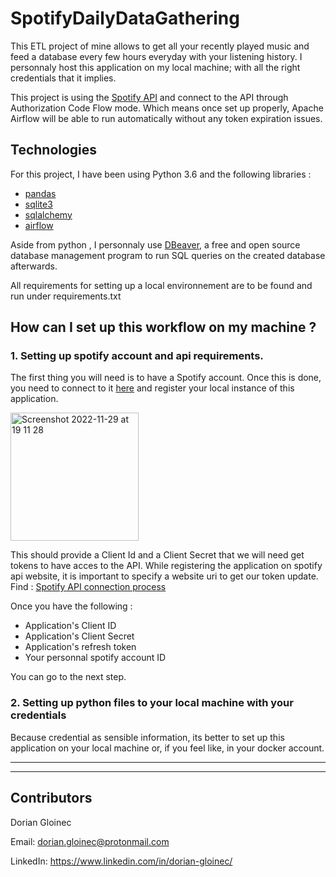 # SpotifyDailyDataGathering

This ETL project of mine allows to get all your recently played music and feed a database every few hours everyday with your listening history. I personnaly host this application on my local machine; with all the right credentials that it implies. 


This project is using the [Spotify API](https://developer.spotify.com/documentation/web-api/reference/#/) and connect to the API through Authorization Code Flow mode. Which means once set up properly, Apache Airflow will be able to run automatically without any token expiration issues. 


## Technologies 

For this project, I have been using Python 3.6 and the following libraries :

* [pandas](https://pandas.pydata.org/)
* [sqlite3](https://docs.python.org/3/library/sqlite3.html)
* [sqlalchemy](https://pypi.org/project/SQLAlchemy/)
* [airflow](https://airflow.apache.org/docs/apache-airflow/2.1.4/installation/installing-from-pypi.html)

Aside from python , I personnaly use [DBeaver](https://dbeaver.io/), a free and open source database management program to run SQL queries on the created database afterwards.

All requirements for setting up a local environnement are to be found and run under requirements.txt


##  How can I set up this workflow on my machine ? 

### 1. Setting up spotify account and api requirements.

The first thing you will need is to have a Spotify account. Once this is done, you need to connect to it [here](https://developer.spotify.com/dashboard/login) and register your local instance of this application.

<img width="205" alt="Screenshot 2022-11-29 at 19 11 28" src="https://user-images.githubusercontent.com/93589158/204612667-eadc845f-0c52-435b-abcc-badd6937bc37.png">

This should provide a Client Id and a Client Secret that we will need get tokens to have acces to the API.
While registering the application on spotify api website, it is important to specify a website uri to get our token update.
Find : [Spotify API connection process](https://developer.spotify.com/documentation/general/guides/authorization/code-flow/)

Once you have the following : 
* Application's Client ID
* Application's Client Secret
* Application's refresh token
* Your personnal spotify account ID

 You can go to the next step.
 
 ### 2. Setting up python files to your local machine with your credentials
 
 Because credential as sensible information, its better to set up this application on your local machine or, if you feel like, in your docker account. 
 
 



---
---

## Contributors

Dorian Gloinec

Email: dorian.gloinec@protonmail.com

LinkedIn: https://www.linkedin.com/in/dorian-gloinec/
